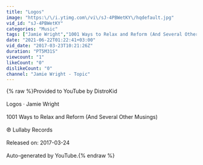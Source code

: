 ```yaml
---
title: "Logos"
image: "https:\/\/i.ytimg.com\/vi\/sJ-4PBWetKY\/hqdefault.jpg"
vid_id: "sJ-4PBWetKY"
categories: "Music"
tags: ["Jamie Wright","1001 Ways to Relax and Reform (And Several Other Musings)","Logos"]
date: "2021-06-22T01:22:41+03:00"
vid_date: "2017-03-23T10:21:26Z"
duration: "PT5M31S"
viewcount: "1"
likeCount: "0"
dislikeCount: "0"
channel: "Jamie Wright - Topic"
---
```

{% raw %}Provided to YouTube by DistroKid<br /><br />Logos · Jamie Wright<br /><br />1001 Ways to Relax and Reform (And Several Other Musings)<br /><br />℗ Lullaby Records<br /><br />Released on: 2017-03-24<br /><br />Auto-generated by YouTube.{% endraw %}

